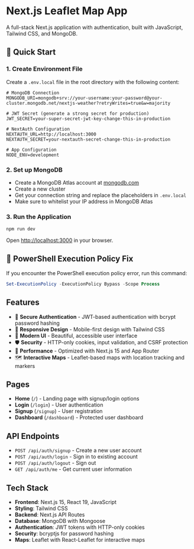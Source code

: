 # Next.js Leaflet Map App

A full-stack Next.js application with authentication, built with JavaScript, Tailwind CSS, and MongoDB.

## 🚀 Quick Start

### 1. Create Environment File
Create a `.env.local` file in the root directory with the following content:

```env
# MongoDB Connection
MONGODB_URI=mongodb+srv://your-username:your-password@your-cluster.mongodb.net/nextjs-weather?retryWrites=true&w=majority

# JWT Secret (generate a strong secret for production)
JWT_SECRET=your-super-secret-jwt-key-change-this-in-production

# NextAuth Configuration
NEXTAUTH_URL=http://localhost:3000
NEXTAUTH_SECRET=your-nextauth-secret-change-this-in-production

# App Configuration
NODE_ENV=development
```

### 2. Set up MongoDB
- Create a MongoDB Atlas account at [mongodb.com](https://www.mongodb.com/atlas)
- Create a new cluster
- Get your connection string and replace the placeholders in `.env.local`
- Make sure to whitelist your IP address in MongoDB Atlas

### 3. Run the Application
```bash
npm run dev
```

Open [http://localhost:3000](http://localhost:3000) in your browser.

## 🔧 PowerShell Execution Policy Fix

If you encounter the PowerShell execution policy error, run this command:

```powershell
Set-ExecutionPolicy -ExecutionPolicy Bypass -Scope Process
```

## Features

- 🔐 **Secure Authentication** - JWT-based authentication with bcrypt password hashing
- 📱 **Responsive Design** - Mobile-first design with Tailwind CSS
- 🎨 **Modern UI** - Beautiful, accessible user interface
- 🛡️ **Security** - HTTP-only cookies, input validation, and CSRF protection
- 🚀 **Performance** - Optimized with Next.js 15 and App Router
- 🗺️ **Interactive Maps** - Leaflet-based maps with location tracking and markers

## Pages

- **Home** (`/`) - Landing page with signup/login options
- **Login** (`/login`) - User authentication
- **Signup** (`/signup`) - User registration
- **Dashboard** (`/dashboard`) - Protected user dashboard

## API Endpoints

- `POST /api/auth/signup` - Create a new user account
- `POST /api/auth/login` - Sign in to existing account
- `POST /api/auth/logout` - Sign out
- `GET /api/auth/me` - Get current user information

## Tech Stack

- **Frontend**: Next.js 15, React 19, JavaScript
- **Styling**: Tailwind CSS
- **Backend**: Next.js API Routes
- **Database**: MongoDB with Mongoose
- **Authentication**: JWT tokens with HTTP-only cookies
- **Security**: bcryptjs for password hashing
- **Maps**: Leaflet with React-Leaflet for interactive maps